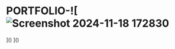 # PORTFOLIO-![![Screenshot 2024-11-18 172830](https://github.com/user-attachments/assets/f4d75c5b-e317-4986-8cb5-168eb6ea94c4)
]()
]()
